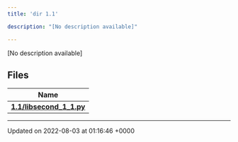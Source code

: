 ```yaml
---
title: 'dir 1.1'

description: "[No description available]"

---
```







[No description available]

## Files

| Name           |
| -------------- |
| **[1.1/libsecond_1_1.py](/documentation/code/main/files/libsecond__1__1_8py/#file-libsecond-1-1.py)**  |






-------------------------------

Updated on 2022-08-03 at 01:16:46 +0000
